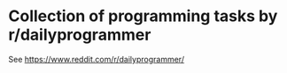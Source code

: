 # Collection of programming tasks by r/dailyprogrammer

See https://www.reddit.com/r/dailyprogrammer/
